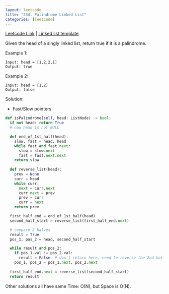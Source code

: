 ```yaml
---
layout: leetcode
title: "234. Palindrome Linked List"
categories: [leetcode]
---
```


[Leetcode Link](https://leetcode.com/problems/palindrome-linked-list/) | [Linked list template](/template/linked_list)

Given the head of a singly linked list, return true if it is a palindrome.

Example 1:

```
Input: head = [1,2,2,1]
Output: true
```

Example 2:

```
Input: head = [1,2]
Output: false
```

Solution:

* Fast/Slow pointers

```python
def isPalindrome(self, head: ListNode) -> bool:
  if not head: return True
  # now head is not NULL

  def end_of_1st_half(head):
    slow, fast = head, head
    while fast and fast.next:
      slow = slow.next
      fast = fast.next.next
    return slow
  
  def reverse_list(head):
    prev = None
    curr = head
    while curr:
      next = curr.next
      curr.next = prev
      prev = curr
      curr = next
    return prev

  first_half_end = end_of_1st_half(head)
  second_half_start = reverse_list(first_half_end.next)

  # compare 2 halves
  result = True
  pos_1, pos_2 = head, second_half_start

  while result and pos_2:
    if pos_1.val != pos_2.val:
      result = False  # don't return here, need to reverse the 2nd half
    pos_1, pos_2 = pos_1.next, pos_2.next
  
  first_half_end.next = reverse_list(second_half_start)
  return result
```

Other solutions all have same Time: O(N), but Space is O(N). 